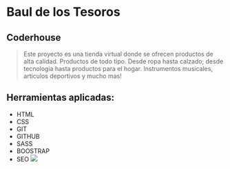 # Baul de los Tesoros
## Coderhouse
> Este proyecto es una tienda virtual donde se ofrecen productos de alta calidad. Productos de todo tipo. Desde ropa hasta calzado; desde tecnologia hasta productos para el hogar. Instrumentos musicales, articulos deportivos y mucho mas!

## Herramientas aplicadas:
- HTML
- CSS
- GIT
- GITHUB
- SASS
- BOOSTRAP
- SEO
[![](https://i.postimg.cc/tJG70XsC/logo.png)](https://i.postimg.cc/tJG70XsC/logo.png)